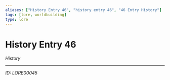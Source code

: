```yaml
---
aliases: ["History Entry 46", "history entry 46", "46 Entry History"]
tags: [lore, worldbuilding]
type: lore
---
```


# History Entry 46

*History*

---
*ID: LORE00045*